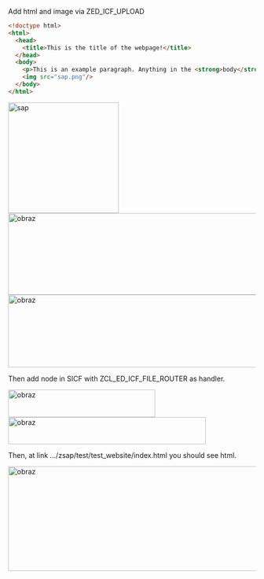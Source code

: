 Add html and image via ZED_ICF_UPLOAD
```html
<!doctype html>
<html>
  <head>
    <title>This is the title of the webpage!</title>
  </head>
  <body> 
    <p>This is an example paragraph. Anything in the <strong>body</strong> tag will appear on the page, just like this <strong>p</strong> tag and its contents.</p>
	<img src="sap.png"/>
  </body>
</html>
```
<img width="225" height="225" alt="sap" src="https://github.com/user-attachments/assets/2a62bbbe-ed73-426f-963e-422d931cdf2d" />

<img width="736" height="166" alt="obraz" src="https://github.com/user-attachments/assets/23567c68-78a3-4297-88c5-95ea32b782da" />
<img width="729" height="148" alt="obraz" src="https://github.com/user-attachments/assets/06a2f265-73c0-4df8-9c5c-17c0cfdd62d4" />

Then add node in SICF with ZCL_ED_ICF_FILE_ROUTER as handler.

<img width="299" height="56" alt="obraz" src="https://github.com/user-attachments/assets/2e2ac56c-1e14-4cce-87c5-29c920992e5d" />
<img width="402" height="55" alt="obraz" src="https://github.com/user-attachments/assets/32bc4b0e-b7d3-44a7-938b-5ca5a1904ed6" />

Then, at link .../zsap/test/test_website/index.html you should see html.

<img width="785" height="213" alt="obraz" src="https://github.com/user-attachments/assets/2d20112a-264f-4d9a-97c3-6a61bf3f07cf" />



